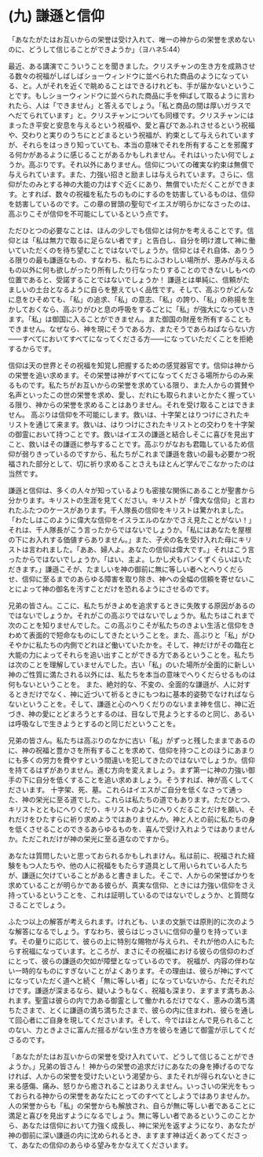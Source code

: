 # (九) 謙遜と信仰

「あなたがたはお互いからの栄誉は受け入れて、唯一の神からの栄誉を求めないのに、どうして信じることができようか」（ヨハネ5:44）

最近、ある講演でこういうことを聞きました。クリスチャンの生き方を成熟させる数々の祝福がしばしばショーウィンドウに並べられた商品のようになっている、と。人がそれを近くで眺めることはできるけれども、手が届かないということです。もしショーウィンドウに並べられた商品に手を伸ばして取るように言われたら、人は「できません」と答えるでしょう。「私と商品の間は厚いガラスでへだてられています」と。クリスチャンについても同様です。クリスチャンにはまったき平安と安息を与えるという祝福や、愛と喜びであふれさせるという祝福や、交わりと実りのうちにとどまるという祝福が、約束として与えられていますが、それらをはっきり知っていても、本当の意味でそれを所有することを邪魔する何かがあるように感じることがあるかもしれません。それはいったい何でしょうか。高ぶりです。それ以外にありません。信仰についての確実な約束は無償で与えられています。また、力強い招きと励ましは与えられています。さらに、信仰がたのみとする神の大能の力はすぐ近くにあり、無償でいただくことができます。とすれば、数々の祝福を私たちのものにするのを妨害しているものは、信仰を妨害しているのです。この章の冒頭の聖句でイエスが明らかになさったのは、高ぶりこそが信仰を不可能にしているという点です。

ただひとつの必要なことは、ほんの少しでも信仰とは何かを考えることです。信仰とは「私は無力で取るに足らない者です」と告白し、自分を明け渡して神に働いていただくのを待ち望むことではないでしょうか。信仰とはそれ自体、ありうる限りの最も謙遜なもの、すなわち、私たちにふさわしい場所が、恵みが与えるもの以外に何も欲しがったり所有したり行なったりすることのできないしもべの位置であると、受諾することではないでしょうか！ 謙遜とは単純に、信頼がたましいの土台となるように自らを整えていく品性です。そして、高ぶりがどんなに息をひそめても、「私」の追求、「私」の意志、「私」の誇り、「私」の称揚を生かしておくなら、高ぶりがひと息の呼吸をするごとに「私」が強大になっていきます。「私」は御国に入ることができません。また御国の財産を所有することもできません。なぜなら、神を現にそうである方、またそうであらねばならない方――すべてにおいてすべてになってくださる方――になっていただくことを拒絶するからです。

信仰は天の世界とその祝福を知覚し把握するための感覚器官です。信仰は神からの栄誉を追い求めます。その栄誉は神がすべてになってくださる場所からのみ来るものです。私たちがお互いからの栄誉を求めている限り、また人からの賞賛や名声といったこの世の栄誉を求め、愛し、だれにも取られまいとかたく握っている限り、神からの栄誉を求めることはありません。それを受け取ることはできません。 高ぶりは信仰を不可能にします。救いは、十字架とはりつけにされたキリストを通じて来ます。救いは、はりつけにされたキリストとの交わりを十字架の御霊において持つことです。救いはイエスの謙遜と結合しそこに喜びを見出すこと、救いはその謙遜に参与することです。高ぶりがなおも君臨しているため信仰が弱りきっているのですから、私たちがこれまで謙遜を救いの最も必要かつ祝福された部分として、切に祈り求めることさえもほとんど学んでこなかったのは当然です。

謙遜と信仰は、多くの人々が知っているよりも密接な関係にあることが聖書から分かります。キリストの生涯を見てください。キリストが「偉大な信仰」と言われたふたつのケースがあります。千人隊長の信仰をキリストは驚かれました。「わたしはこのように偉大な信仰をイスラエルのなかでさえ見たことがない！」それは、千人隊長がこう言ったからではないでしょうか。「私にはあなたを屋根の下にお入れする価値すらありません。」また、子犬の名を受け入れた母にキリストは言われました。「ああ、婦人よ。あなたの信仰は偉大です。」それはこう言ったからではないでしょうか。「はい、主よ。しかし犬もパンくずくらいはいただきます。」謙遜こそが、たましいを神の御前に無に等しい者へとへりくだらせ、信仰に至るまでのあらゆる障害を取り除き、神への全幅の信頼を寄せないことによって神の御名を汚すことだけを恐れるようにさせるのです。

兄弟の皆さん。ここに、私たちがきよめを追求するときに失敗する原因があるのではないでしょうか。それがこの高ぶりではないでしょうか。私たちはこれまで次のことを知りませんでした。この高ぶりこそが私たちのきよい生活と信仰をきわめて表面的で短命なものにしてきたということを。また、高ぶりと「私」がひそやかに私たちの内側でどれほど働いていたかを。そして、神だけがその臨在と大能の力によってそれらを追い出すことができる方であるということを。私たちは次のことを理解していませんでした。古い「私」のいた場所が全面的に新しい神のご性質に満たされる以外には、私たちを本当の意味でへりくだらせるものは何もないということを。 また、絶対的な、不変の、全面的な謙遜が、人に対するときだけでなく、神に近づいて祈るときにもつねに基本的姿勢でなければならないということを。そして、謙遜と心のへりくだりのないまま神を信じ、神に近づき、神の愛にとどまろうとするのは、目なしで見ようとするのと同じ、あるいは呼吸なしで生きようとするのと同じだということを。

兄弟の皆さん。私たちは高ぶりのなかに古い「私」がずっと残したままであるのに、神の祝福と豊かさを所有することを求めて、信仰を持つことのほうにあまりにも多くの労力を費やすという間違いを犯してきたのではないでしょうか。信仰を持てるはずがありません。進む方向を変えましょう。まず第一に神の力強い御手の下に自分を低くすることを追い求めましょう。そうすれば、神が高くしてくださいます。 十字架、死、墓。これらはイエスがご自分を低くなさって通った、神の栄光に至る道でした。これらは私たちの道でもあります。ただひとつ、キリストとともにへりくだり、キリストのようにへりくだることだけを願い、それだけをひたすらに祈り求めようではありませんか。神と人との前に私たちの身を低くさせることのできるあらゆるものを、喜んで受け入れようではありませんか。ただこれだけが神の栄光に至る道なのですから。

あなたは質問したいと思っておられるかもしれまけん。私は前に、祝福された経験をもつ人たちや、他の人に祝福をもたらす道具として用いられている人たちが、謙遜に欠けていることがあると書きました。そこで、人からの栄誉ばかりを求めていることが明らかである彼らが、真実な信仰、ときには力強い信仰をさえ持っているということを、これは証明しているのではないでしょうか、と質問なさることでしょう。

ふたつ以上の解答が考えられます。けれども、いまの文脈では原則的に次のような解答になるでしょう。すなわち、彼らはじっさいに信仰の量りを持っています。その量りに応じて、彼らの上に特別な賜物が与えられ、それが他の人にもたらす祝福になっています。ところが、まさにその祝福における彼らの信仰のわざにとって、彼らの謙遜の欠如が障壁となっているのです。 祝福が、内容の伴わない一時的なものにすぎないことがよくあります。その理由は、彼らが神にすべてになっていただく道へと続く「無に等しい者」になっていないから、ただそれだけです。謙遜が深まるなら、疑いようもなく、祝福も深まり、ますます満ちあふれます。聖霊は彼らの内で力ある御霊として働かれるだけでなく、恵みの満ち満ちたさまで、とくに謙遜の満ち満ちたさまで、彼らの内に住まわれ、彼らを通して回心者にご自身を現してくださいます。そして、今ではほとんで見られることのない、力ときよさに富んだ揺るがない生き方を彼らを通じて御霊が示してくださるのです。

「あなたがたはお互いからの栄誉を受け入れていて、どうして信じることができようか。」兄弟の皆さん！ 神からの栄誉の追求だけにあなたの身を捧げるのでなければ、人からの栄誉を受けたいという渇望から、またそれが得られないときに来る感傷、痛み、怒りから癒されることはありえません。いっさいの栄光をもっておられる神からの栄誉をあなたにとってのすべてとしようではありませんか。人の栄誉からも「私」の栄誉からも解放され、自らが無に等しい者であることに満足と喜びを見出すようになるでしょう。無に等しい者であるというこのことから、あなたは信仰において力強く成長し、神に栄光を返すようになり、あなたが神の御前に深い謙遜の内に沈められるとき、ますます神は近くあってくださって、あなたの信仰のあらゆる望みをかなえてくださいます。
